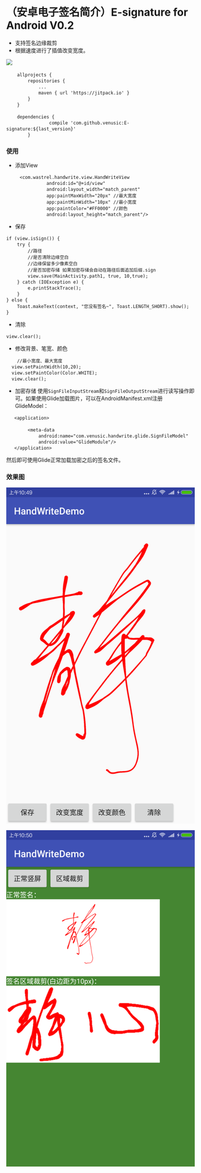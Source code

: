 （安卓电子签名简介）E-signature for Android V0.2
============================
* 支持签名边缘裁剪
* 根据速度进行了插值改变宽度。


[![](https://jitpack.io/v/venusic/E-signature.svg)](https://jitpack.io/#venusic/E-signature)
```
	allprojects {
		repositories {
			...
			maven { url 'https://jitpack.io' }
		}
	}
	
	dependencies {
    	        compile 'com.github.venusic:E-signature:${last_version}'
    	}
```
### 使用
- 添加View

```
     <com.wastrel.handwrite.view.HandWriteView
               android:id="@+id/view"
               android:layout_width="match_parent"
               app:paintMaxWidth="20px" //最大宽度
               app:paintMinWidth="10px" //最小宽度
               app:paintColor="#FF0000" //颜色
               android:layout_height="match_parent"/>
```
- 保存
 

```
if (view.isSign()) {
    try {
        //路径
        //是否清除边缘空白
        //边缘保留多少像素空白
        //是否加密存储 如果加密存储会自动在路径后面追加后缀.sign
        view.save(MainActivity.path1, true, 10,true);
    } catch (IOException e) {
        e.printStackTrace();
    }
} else {
    Toast.makeText(context, "您没有签名~", Toast.LENGTH_SHORT).show();
}

```

 
- 清除

```
view.clear();
```
- 修改背景、笔宽、颜色

```
    //最小宽度、最大宽度
  view.setPaintWidth(10,20);
  view.setPaintColor(Color.WHITE);
  view.clear();
```

- 加密存储
使用`SignFileInputStream`和`SignFileOutputStream`进行读写操作即可。如果使用Glide加载图片，可以在AndroidManifest.xml注册GlideModel：
```
   <application>
       
        <meta-data
            android:name="com.venusic.handwrite.glide.SignFileModel"
            android:value="GlideModule"/>
   </application>
```

然后即可使用Glide正常加载加密之后的签名文件。

### 效果图

![Logo](webimage/img1.png)

![Logo](webimage/img2.png)

  
